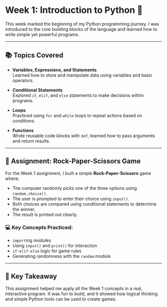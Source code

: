 # Week 1: Introduction to Python 🐍

This week marked the beginning of my Python programming journey. I was introduced to the core building blocks of the language and learned how to write simple yet powerful programs.

---

## 📚 Topics Covered

- **Variables, Expressions, and Statements**  
  Learned how to store and manipulate data using variables and basic operators.

- **Conditional Statements**  
  Explored `if`, `elif`, and `else` statements to make decisions within programs.

- **Loops**  
  Practiced using `for` and `while` loops to repeat actions based on conditions.

- **Functions**  
  Wrote reusable code blocks with `def`, learned how to pass arguments and return results.

---

## 📁 Assignment: Rock-Paper-Scissors Game

For the Week 1 assignment, I built a simple **Rock-Paper-Scissors** game where:

- The computer randomly picks one of the three options using `random.choice()`.
- The user is prompted to enter their choice using `input()`.
- Both choices are compared using conditional statements to determine the winner.
- The result is printed out clearly.

### 💻 Key Concepts Practiced:
- `import`ing modules
- Using `input()` and `print()` for interaction
- `if-elif-else` logic for game rules
- Generating randomness with the `random` module

---

## 🧠 Key Takeaway

This assignment helped me apply all the Week 1 concepts in a real, interactive program. It was fun to build, and it showed how logical thinking and simple Python tools can be used to create games.

